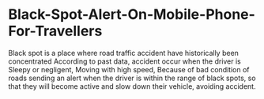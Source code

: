 # Black-Spot-Alert-On-Mobile-Phone-For-Travellers
 Black spot is a place where road traffic accident have historically  been  concentrated  According to past  data, accident occur when the driver is Sleepy or negligent, Moving with high speed, Because of bad  condition of roads sending an alert when  the driver is within the range of black spots, so that they  will  become active and slow down their vehicle, avoiding  accident.
